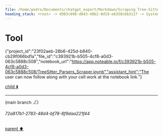 ```yaml
---
file: /home/pedro/Documents/chatgpt_export/Markdown/Scraping Tree-Sitter Parsers Failed.md
heading_stack: <root> -> d983c898-d843-48b2-8d19-e6358c6b3117 -> System -> e17b45cd-afd8-40ff-9f17-efd45736b653 -> System -> aaa20636-5e4b-4441-bb5f-bf9eba90dce2 -> User -> 432ed60e-ec95-40ea-b496-fd523a6dea8d -> Assistant -> 46b32ca1-24f5-4323-8f5d-f353801b264c -> Tool -> 5d6e7cb4-e20c-4759-95a6-070b010d5169 -> Assistant -> aeb33008-033e-4c51-9795-353210680c11 -> Tool
---
```

# Tool

{"project_id":"23f02aeb-28b6-425d-b840-cb29f066bd1a","file_id":"c393921b-b505-4cf8-a0d3-063c5888c508","notebook_url":"https://app.noteable.io/f/c393921b-b505-4cf8-a0d3-063c5888c508/TreeSitter_Parsers_Scraper.ipynb","assistant_hint":"The user can now follow along with your cell work at the notebook link."}

[child ⬇️](#72a817b1-2783-48d4-bf78-8f9daa221f44)

---

(main branch ⎇)
###### 72a817b1-2783-48d4-bf78-8f9daa221f44
[parent ⬆️](#aeb33008-033e-4c51-9795-353210680c11)
